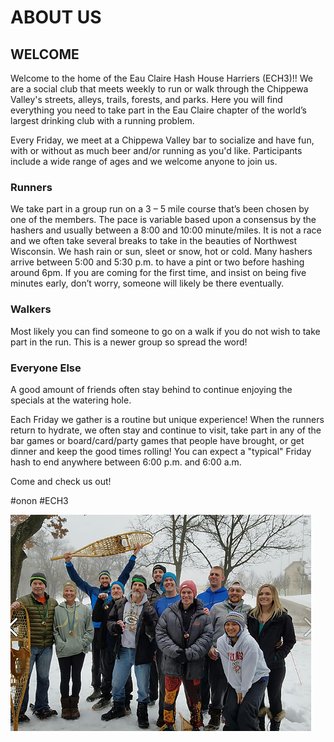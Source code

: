 # ABOUT US

## WELCOME
Welcome to the home of the Eau Claire Hash House Harriers (ECH3)!! We are a social club that meets weekly to run or walk through the Chippewa Valley's streets, alleys, trails, forests, and parks. Here you will find everything you need to take part in the Eau Claire chapter of the world’s largest drinking club with a running problem.

Every Friday, we meet at a Chippewa Valley bar to socialize and have fun, with or without as much beer and/or running as you'd like. Participants include a wide range of ages and we welcome anyone to join us.

### Runners
We take part in a group run on a 3 – 5 mile course that’s been chosen by one of the members. The pace is variable based upon a consensus by the hashers and usually between a 8:00 and 10:00 minute/miles. It is not a race and we often take several breaks to take in the beauties of Northwest Wisconsin. We hash rain or sun, sleet or snow, hot or cold. Many hashers arrive between 5:00 and 5:30 p.m. to have a pint or two before hashing around 6pm. If you are coming for the first time, and insist on being five minutes early, don’t worry, someone will likely be there eventually.

### Walkers
Most likely you can find someone to go on a walk if you do not wish to take part in the run. This is a newer group so spread the word!  

### Everyone Else
A good amount of friends often stay behind to continue enjoying the specials at the watering hole. 

Each Friday we gather is a routine but unique experience! When the runners return to hydrate, we often stay and continue to visit, take part in any of the bar games or board/card/party games that people have brought, or get dinner and keep the good times rolling! You can expect a "typical" Friday hash to end anywhere between 6:00 p.m. and 6:00 a.m. 

Come and check us out!

#onon #ECH3

![ABOUT US IMAGE](about_us.png)
